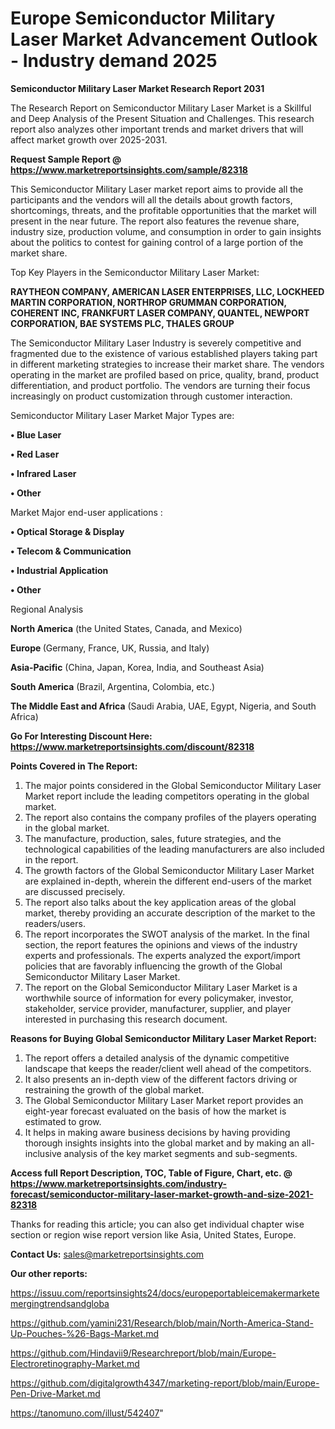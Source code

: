 # Europe Semiconductor Military Laser Market Advancement Outlook - Industry demand 2025

<strong>Semiconductor Military Laser Market Research Report 2031</strong>

The Research Report on Semiconductor Military Laser Market is a Skillful and Deep Analysis of the Present Situation and Challenges. This research report also analyzes other important trends and market drivers that will affect market growth over 2025-2031.

<strong>Request Sample Report @ <a href=https://www.marketreportsinsights.com/sample/82318>https://www.marketreportsinsights.com/sample/82318</a></strong>

This Semiconductor Military Laser market report aims to provide all the participants and the vendors will all the details about growth factors, shortcomings, threats, and the profitable opportunities that the market will present in the near future. The report also features the revenue share, industry size, production volume, and consumption in order to gain insights about the politics to contest for gaining control of a large portion of the market share.

Top Key Players in the Semiconductor Military Laser Market:

<strong>RAYTHEON COMPANY, AMERICAN LASER ENTERPRISES, LLC, LOCKHEED MARTIN CORPORATION, NORTHROP GRUMMAN CORPORATION, COHERENT INC, FRANKFURT LASER COMPANY, QUANTEL, NEWPORT CORPORATION, BAE SYSTEMS PLC, THALES GROUP</strong>

The Semiconductor Military Laser Industry is severely competitive and fragmented due to the existence of various established players taking part in different marketing strategies to increase their market share. The vendors operating in the market are profiled based on price, quality, brand, product differentiation, and product portfolio. The vendors are turning their focus increasingly on product customization through customer interaction.

Semiconductor Military Laser Market Major Types are:

<strong>• Blue Laser

• Red Laser

• Infrared Laser

• Other</strong>

Market Major end-user applications :

<strong>• Optical Storage & Display

• Telecom & Communication

• Industrial Application

• Other</strong>

Regional Analysis

</u><strong><b>North America</b></strong> (the United States, Canada, and Mexico)

<strong><b>Europe </b></strong>(Germany, France, UK, Russia, and Italy)

<strong><b>Asia-Pacific</b></strong> (China, Japan, Korea, India, and Southeast Asia)

<strong><b>South America</b></strong> (Brazil, Argentina, Colombia, etc.)

<strong><b>The Middle East and Africa</b></strong> (Saudi Arabia, UAE, Egypt, Nigeria, and South Africa)

<strong>Go For Interesting Discount Here: <a href=https://www.marketreportsinsights.com/discount/82318>https://www.marketreportsinsights.com/discount/82318</a></strong>

<strong>Points Covered in The Report:</strong>
<ol>
  <li>The major points considered in the Global Semiconductor Military Laser Market report include the leading competitors operating in the global market.</li>
  <li>The report also contains the company profiles of the players operating in the global market.</li>
  <li>The manufacture, production, sales, future strategies, and the technological capabilities of the leading manufacturers are also included in the report.</li>
  <li>The growth factors of the Global Semiconductor Military Laser Market are explained in-depth, wherein the different end-users of the market are discussed precisely.</li>
  <li>The report also talks about the key application areas of the global market, thereby providing an accurate description of the market to the readers/users.</li>
  <li>The report incorporates the SWOT analysis of the market. In the final section, the report features the opinions and views of the industry experts and professionals. The experts analyzed the export/import policies that are favorably influencing the growth of the Global Semiconductor Military Laser Market.</li>
  <li>The report on the Global Semiconductor Military Laser Market is a worthwhile source of information for every policymaker, investor, stakeholder, service provider, manufacturer, supplier, and player interested in purchasing this research document.</li>
</ol>
<strong>Reasons for Buying Global Semiconductor Military Laser Market Report:</strong>

<ol>
  <li>The report offers a detailed analysis of the dynamic competitive landscape that keeps the reader/client well ahead of the competitors.</li>
  <li>It also presents an in-depth view of the different factors driving or restraining the growth of the global market.</li>
  <li>The Global Semiconductor Military Laser Market report provides an eight-year forecast evaluated on the basis of how the market is estimated to grow.</li>
  <li>It helps in making aware business decisions by having providing thorough insights insights into the global market and by making an all-inclusive analysis of the key market segments and sub-segments.</li>
</ol>
<strong>Access full Report Description, TOC, Table of Figure, Chart, etc. @ <a href=https://www.marketreportsinsights.com/industry-forecast/semiconductor-military-laser-market-growth-and-size-2021-82318>https://www.marketreportsinsights.com/industry-forecast/semiconductor-military-laser-market-growth-and-size-2021-82318</a></strong>


Thanks for reading this article; you can also get individual chapter wise section or region wise report version like Asia, United States, Europe.

<strong>Contact Us:</strong>
sales@marketreportsinsights.com

<strong>Our other reports:</strong>

<a href=https://issuu.com/reportsinsights24/docs/europeportableicemakermarketemergingtrendsandgloba>https://issuu.com/reportsinsights24/docs/europeportableicemakermarketemergingtrendsandgloba</a>

<a href=https://github.com/yamini231/Research/blob/main/North-America-Stand-Up-Pouches-%26-Bags-Market.md>https://github.com/yamini231/Research/blob/main/North-America-Stand-Up-Pouches-%26-Bags-Market.md</a>

<a href=https://github.com/Hindavii9/Researchreport/blob/main/Europe-Electroretinography-Market.md>https://github.com/Hindavii9/Researchreport/blob/main/Europe-Electroretinography-Market.md</a>

<a href=https://github.com/digitalgrowth4347/marketing-report/blob/main/Europe-Pen-Drive-Market.md>https://github.com/digitalgrowth4347/marketing-report/blob/main/Europe-Pen-Drive-Market.md</a>

<a href=https://tanomuno.com/illust/542407>https://tanomuno.com/illust/542407</a>"

